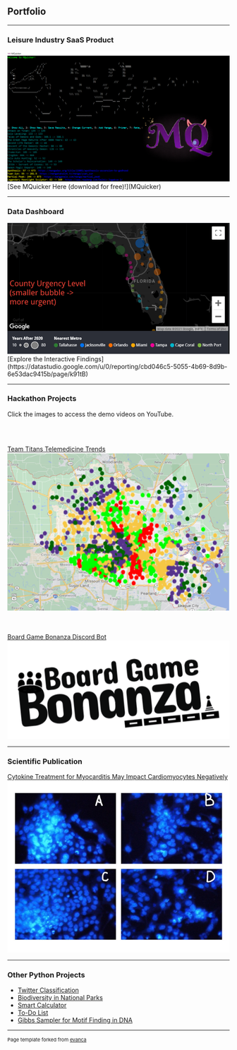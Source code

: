 ## Portfolio 


---

### Leisure Industry SaaS Product

<img src="images/background+mq.png?raw=true"/>
[See MQuicker Here (download for free)!](MQuicker)

---

### Data Dashboard

<img src="images/ddash_icon.png?raw=true"/>
[Explore the Interactive Findings](https://datastudio.google.com/u/0/reporting/cbd046c5-5055-4b69-8d9b-6e53dac9415b/page/k91tB)

---

### Hackathon Projects

<p>Click the images to access the demo videos on YouTube.</p><br><br>

[Team Titans Telemedicine Trends](https://github.com/will-hou/Titans-Rice-Datathon-2021)<br>
<a href="https://youtu.be/CHsekxfsJ2M" target="_blank"><img src="images/houston_lot.png?raw=true"/></a>
<br>

<br><br>
[Board Game Bonanza Discord Bot](https://github.com/JacobK233811/BoardGameBonanza)<br>
<a href="https://www.youtube.com/watch?v=v79dreoWvmw&t=1s" target="_blank"><img src="images/logoblack.png?raw=true"/></a>


---

### Scientific Publication

[Cytokine Treatment for Myocarditis May Impact Cardiomyocytes Negatively](https://www.emerginginvestigators.org/articles/cytokine-treatment-for-myocarditis-may-directly-impact-cardiomyocytes-negatively)
<img src="images/sp4.jpg?raw=true"/>

---

### Other Python Projects

- [Twitter Classification](https://github.com/JacobK233811/Twitter)
- [Biodiversity in National Parks](https://github.com/JacobK233811/Biodiversity)
- [Smart Calculator](https://github.com/JacobK233811/SmartCalculator)
- [To-Do List](https://github.com/JacobK233811/ToDoList)
- [Gibbs Sampler for Motif Finding in DNA](https://github.com/JacobK233811/GibbsSampler)

---
<p style="font-size:11px">Page template forked from <a href="https://github.com/evanca/quick-portfolio">evanca</a></p>
<!-- Remove above link if you don't want to attibute -->
